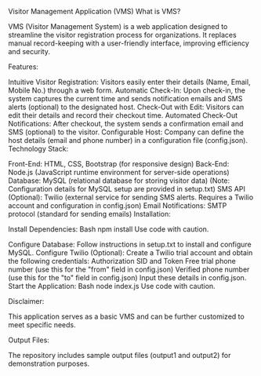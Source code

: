 Visitor Management Application (VMS)
What is VMS?

VMS (Visitor Management System) is a web application designed to streamline the visitor registration process for organizations. It replaces manual record-keeping with a user-friendly interface, improving efficiency and security.

Features:

Intuitive Visitor Registration: Visitors easily enter their details (Name, Email, Mobile No.) through a web form.
Automatic Check-In: Upon check-in, the system captures the current time and sends notification emails and SMS alerts (optional) to the designated host.
Check-Out with Edit: Visitors can edit their details and record their checkout time.
Automated Check-Out Notifications: After checkout, the system sends a confirmation email and SMS (optional) to the visitor.
Configurable Host: Company can define the host details (email and phone number) in a configuration file (config.json).
Technology Stack:

Front-End: HTML, CSS, Bootstrap (for responsive design)
Back-End: Node.js (JavaScript runtime environment for server-side operations)
Database: MySQL (relational database for storing visitor data) (Note: Configuration details for MySQL setup are provided in setup.txt)
SMS API (Optional): Twilio (external service for sending SMS alerts. Requires a Twilio account and configuration in config.json)
Email Notifications: SMTP protocol (standard for sending emails)
Installation:

Install Dependencies:
Bash
npm install
Use code with caution.

Configure Database: Follow instructions in setup.txt to install and configure MySQL.
Configure Twilio (Optional):
Create a Twilio trial account and obtain the following credentials:
Authorization SID and Token
Free trial phone number (use this for the "from" field in config.json)
Verified phone number (use this for the "to" field in config.json)
Input these details in config.json.
Start the Application:
Bash
node index.js
Use code with caution.

Disclaimer:

This application serves as a basic VMS and can be further customized to meet specific needs.

Output Files:

The repository includes sample output files (output1 and output2) for demonstration purposes.
